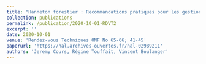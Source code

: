 ```yaml
---
title: "Hanneton forestier : Recommandations pratiques pour les gestionnaires et perspectives"
collection: publications
permalink: /publication/2020-10-01-RDVT2
excerpt: ''
date: 2020-10-01
venue: 'Rendez-vous Techniques ONF No 65-66; 41-45'
paperurl: 'https://hal.archives-ouvertes.fr/hal-02989211'
authors: 'Jeremy Cours, Régine Touffait, Vincent Boulanger'
---
```

